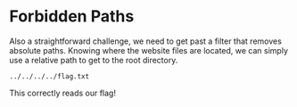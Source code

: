 # Forbidden Paths

Also a straightforward challenge, we need to get past a filter that removes absolute paths. Knowing
where the website files are located, we can simply use a relative path to get to the root directory.

    ../../../../flag.txt

This correctly reads our flag!

